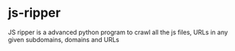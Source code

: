 # js-ripper
JS ripper is a advanced python program to crawl all the js files, URLs  in any given subdomains, domains and URLs
